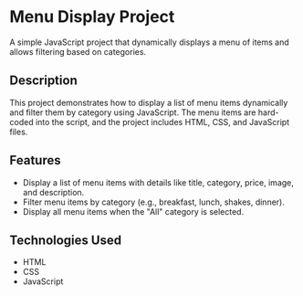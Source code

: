 # Menu Display Project

A simple JavaScript project that dynamically displays a menu of items and allows filtering based on categories.

## Description

This project demonstrates how to display a list of menu items dynamically and filter them by category using JavaScript. The menu items are hard-coded into the script, and the project includes HTML, CSS, and JavaScript files.

## Features

- Display a list of menu items with details like title, category, price, image, and description.
- Filter menu items by category (e.g., breakfast, lunch, shakes, dinner).
- Display all menu items when the "All" category is selected.

## Technologies Used

- HTML
- CSS
- JavaScript




